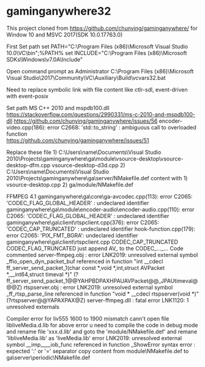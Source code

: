 # gaminganywhere32
This project cloned from https://github.com/chunying/gaminganywhere/ for Window 10 and MSVC 2017(SDK 10.0.17763.0)

First Set path
	set PATH="C:\Program Files (x86)\Microsoft Visual Studio 10.0\VC\bin";%PATH%
	set INCLUDE="C:\Program Files (x86)\Microsoft SDKs\Windows\v7.0A\Include"

Open command prompt as Administrator
	C:\Program Files (x86)\Microsoft Visual Studio\2017\Community\VC\Auxiliary\Build\vcvars32.bat


Need to replace symbolic link with file content like ctlr-sdl, event-driven with event-posix 

Set path 
	MS C++ 2010 and mspdb100.dll
	https://stackoverflow.com/questions/2990331/ms-c-2010-and-mspdb100-dll
	https://github.com/chunying/gaminganywhere/issues/56
encoder-video.cpp(186): error C2668: 'std::to_string' : ambiguous call to overloaded function	
	https://github.com/chunying/gaminganywhere/issues/51	

Replace these file 
	1) C:\Users\name\Documents\Visual Studio 2010\Projects\gaminganywhere\ga\module\vsource-desktop\vsource-desktop-dfm.cpp vsource-desktop-d3d.cpp
	2) C:\Users\name\Documents\Visual Studio 2010\Projects\gaminganywhere\ga\server/NMakefile.def
content with 
	1)	vsource-desktop.cpp
	2)	ga/module/NMakefile.def
	
FFMPEG 4.1
		gaminganywhere\ga\core\ga-avcodec.cpp(113): error C2065: 'CODEC_FLAG_GLOBAL_HEADER' : undeclared identifier
		gaminganywhere\ga\module\encoder-audio\encoder-audio.cpp(110): error C2065: 'CODEC_FLAG_GLOBAL_HEADER' : undeclared identifier
		gaminganywhere\ga\client\rtspclient.cpp(376): error C2065: 'CODEC_CAP_TRUNCATED' : undeclared identifier
		hook-function.cpp(179): error C2065: 'PIX_FMT_BGRA': undeclared identifier
		gaminganywhere\ga\client\rtspclient.cpp CODEC_CAP_TRUNCATED CODEC_FLAG_TRUNCATED 
			just append  AV_ to the CODEC_..._...
Code commented
	server-ffmpeg.obj : error LNK2019: unresolved external symbol _ffio_open_dyn_packet_buf referenced in function "int __cdecl ff_server_send_packet_1(char const *,void *,int,struct AVPacket *,__int64,struct timeval *)" (?ff_server_send_packet_1@@YAHPBDPAXHPAUAVPacket@@_JPAUtimeval@@@Z)
	rtspserver.obj : error LNK2019: unresolved external symbol _ff_rtsp_parse_line referenced in function "void * __cdecl rtspserver(void *)" (?rtspserver@@YAPAXPAX@Z)
	server-ffmpeg.dll : fatal error LNK1120: 1 unresolved externals

Compiler error for liv555
		1600 to 1900 mismatch
		cann't open file libliveMedia.d.lib
			for above error u need to compile the code in debug mode and rename file 'xxx.d.lib' and goto the 'module/NMakefile.def' and remane 'libliveMedia.lib' as 'liveMedia.lib'
		error LNK2019: unresolved external symbol __imp____iob_func referenced in function _ShowError
		syntax error : expected ':' or '=' separator
			copy content from module\NMakefile.def to ga\server\periodic\NMakefile.def	
